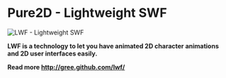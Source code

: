 # Pure2D - Lightweight SWF
![LWF - Lightweight SWF ](http://gree.github.com/lwf-demo/images/LWF-logo.png)

**LWF is a technology to let you have animated 2D character animations and 2D user interfaces easily.**

**Read more http://gree.github.com/lwf/**